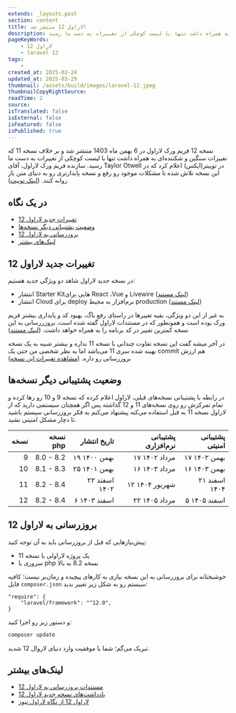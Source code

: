 ```yaml
---
extends: _layouts.post
section: content
title: لاراول 12 منتشر شد!
description: نسخه 12 فریم ورک لاراول در 6 بهمن ماه 1403 منتشر شد و بر خلاف نسخه 11 که تغییرات سنگین و شکننده‌ای به همراه داشت تنها با لیست کوچکی از تغییرات به دست ما رسید.
pageKeyWords:
    - لاراول 12
    - laravel 12
tags:
    - 
created_at: 2025-02-24
updated_at: 2025-03-29
thumbnail: /assets/build/images/laravel-12.jpeg
thumbnailCopyRightSource:
readTime: 2
source: 
isTranslated: false
isExternal: false
isFeatured: false
isPublished: true
---
```


نسخه 12 فریم ورک لاراول در 6 بهمن ماه 1403 منتشر شد و بر خلاف نسخه 11 که تغییرات سنگین و شکننده‌ای به همراه داشت تنها با لیست کوچکی از تغییرات به دست ما رسید. سازنده فریم ورک لاراول،‌ آقای Taylor Otwell در توییتر(ایکس) اعلام کرد که در این نسخه تلاش شده تا مشکلات موجود رو رفع و نسخه پایدارتری رو به دنیای متن باز روانه کنند. (<a href="https://x.com/taylorotwell/status/1892337776298787188?t=6NLK_XeFtTrsBrm0BTaYDQ&s=19" target="_blank">لینک توییت</a>)

## در یک نگاه
- [تغییرات جدید لاراول 12](#laravel-12-changes)
- [وضعیت پشتیبانی دیگر نسخه‌ها](#support)
- [بروزرسانی به لاراول 12](#upgrade-to-laravel-12)
- [لینک‌های بیشتر](#further-reading)

<a name="laravel-12-changes"></a>
## تغییرات جدید لاراول 12 

در نسخه جدید لاراول شاهد دو ویژگی جدید هستیم:

- انتشار Starter Kitهایی برای React ،Vue و Livewire (<a href="https://laravel.com/docs/12.x/starter-kits" target="_blank">لینک مستند</a>)
- انتشار Cloud برای deploy نرم‌افزار به محیط production (<a href="https://laravel.com/docs/12.x/deployment#laravel-cloud" target="_blank">لینک مستند</a>)

به غیر از این دو ویژگی، بقیه تغییرها در راستای رفع باگ، بهبود کد و پایداری بیشتر فریم ورک بوده است و همونطور که در مستندات لاراول گفته شده است، بروزررسانی به این نسخه کمترین تغییر در کد برنامه را به همراه خواهد داشت. (<a href="https://laravel.com/docs/12.x/releases#minimal-breaking-changes" target="_blank">لینک مستند</a>)

در آخر میشه گفت این نسخه تفاوت چندانی با نسخه 11 نداره و بیشتر شبیه به یک نسخه بهینه شده سری 11 می‌باشد اما به نظر شخصی من حتی یک commit هم ارزش بروزرسانی رو داره. (<a href="https://github.com/laravel/framework/releases/tag/v12.0.0" target="_blank">مشاهده تغییرات این نسخه</a>)

<a name="support"></a>
## وضعیت پشتیبانی دیگر نسخه‌ها
در رابطه با پشتیبانی نسخه‌های قبلی، لاراول اعلام کرده که نسخه 9 و 10 رو رها کرده و تمام تمرکزش رو روی نسخه‌های 11 و 12 گذاشته پس اگر همچنان سیستمی دارید که از لاراول نسخه 11 به قبل استفاده می‌کنه پیشنهاد می‌کنم به فکر بروزرسانی سیستم باشید تا دچار مشکل امنیتی نشید.

| نسخه |  نسخه php |  تاریخ انتشار | پشتیبانی نرم‌افزاری | پشتیبانی امنیتی |
|-----:|----------:|--------------:|---------------:|-------------------------:|
|    9 | 8.0 - 8.2	 |  ۱۹ بهمن ۱۴۰۰ |  ۱۷ مرداد ۱۴۰۲ |             ۱۷ بهمن ۱۴۰۲ |
|   10 | 8.1 - 8.3	 |  ۲۵ بهمن ۱۴۰۱ |  ۱۶ مرداد ۱۴۰۳ |             ۱۶ بهمن ۱۴۰۳ |
|   11 | 8.2 - 8.4	 | ۲۲ اسفند ۱۴۰۲ | ۱۲ شهریور ۱۴۰۴ |            ۲۱ اسفند ۱۴۰۴ |
|   12 | 8.2 - 8.4	 |  ۶ اسفند ۱۴۰۳ |  ۲۲ مرداد ۱۴۰۵ |             ۵ اسفند ۱۴۰۵ |

<a name="upgrade-to-laravel-12"></a>
## بروزرسانی به لاراول 12

پیش‌نیازهایی که قبل از بروزرسانی باید به آن توجه کنید:

 - یک پروژه لاراولی با نسخه 11
 - سروری با php نسخه 8.2 به بالا

خوشبختانه برای بروزرسانی به این نسخه نیازی به کارهای پیچیده و زمان‌بر نیست؛ کافیه فایل `composer.json` سیستم رو به شکل زیر تغییر بدید:

```
"require": {
    "laravel/framework": "^12.0",
}
```

و دستور زیر رو اجرا کنید:

```bash
composer update
```

تبریک می‌گم؛ شما با موفقیت وارد دنیای لاروال 12 شدید.

<a name="further-reading"></a>
## لینک‌های بیشتر

- <a href="https://laravel.com/docs/12.x/upgrade" target="_blank">مستندات بروزرسانی به لاراول 12</a>
- <a href="https://laravel.com/docs/12.x/releases" target="_blank">یادداشت‌های نسخه جدید لاراول 12</a>
- <a href="https://laravel-news.com/laravel-12" target="_blank">لاراول 12 از نگاه لاراول نیوز</a>